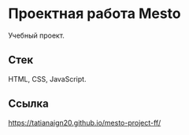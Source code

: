 # Проектная работа Mesto
Учебный проект.

## Стек
HTML, CSS, JavaScript.

## Ссылка
https://tatianaign20.github.io/mesto-project-ff/


